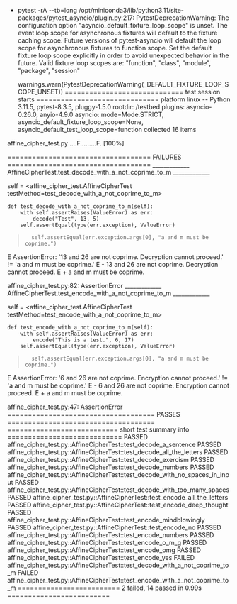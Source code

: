 + pytest -rA --tb=long
/opt/miniconda3/lib/python3.11/site-packages/pytest_asyncio/plugin.py:217: PytestDeprecationWarning: The configuration option "asyncio_default_fixture_loop_scope" is unset.
The event loop scope for asynchronous fixtures will default to the fixture caching scope. Future versions of pytest-asyncio will default the loop scope for asynchronous fixtures to function scope. Set the default fixture loop scope explicitly in order to avoid unexpected behavior in the future. Valid fixture loop scopes are: "function", "class", "module", "package", "session"

  warnings.warn(PytestDeprecationWarning(_DEFAULT_FIXTURE_LOOP_SCOPE_UNSET))
============================= test session starts ==============================
platform linux -- Python 3.11.5, pytest-8.3.5, pluggy-1.5.0
rootdir: /testbed
plugins: asyncio-0.26.0, anyio-4.9.0
asyncio: mode=Mode.STRICT, asyncio_default_fixture_loop_scope=None, asyncio_default_test_loop_scope=function
collected 16 items

affine_cipher_test.py ....F.........F.                                   [100%]

=================================== FAILURES ===================================
_____________ AffineCipherTest.test_decode_with_a_not_coprime_to_m _____________

self = <affine_cipher_test.AffineCipherTest testMethod=test_decode_with_a_not_coprime_to_m>

    def test_decode_with_a_not_coprime_to_m(self):
        with self.assertRaises(ValueError) as err:
            decode("Test", 13, 5)
        self.assertEqual(type(err.exception), ValueError)
>       self.assertEqual(err.exception.args[0], "a and m must be coprime.")
E       AssertionError: '13 and 26 are not coprime. Decryption cannot proceed.' != 'a and m must be coprime.'
E       - 13 and 26 are not coprime. Decryption cannot proceed.
E       + a and m must be coprime.

affine_cipher_test.py:82: AssertionError
_____________ AffineCipherTest.test_encode_with_a_not_coprime_to_m _____________

self = <affine_cipher_test.AffineCipherTest testMethod=test_encode_with_a_not_coprime_to_m>

    def test_encode_with_a_not_coprime_to_m(self):
        with self.assertRaises(ValueError) as err:
            encode("This is a test.", 6, 17)
        self.assertEqual(type(err.exception), ValueError)
>       self.assertEqual(err.exception.args[0], "a and m must be coprime.")
E       AssertionError: '6 and 26 are not coprime. Encryption cannot proceed.' != 'a and m must be coprime.'
E       - 6 and 26 are not coprime. Encryption cannot proceed.
E       + a and m must be coprime.

affine_cipher_test.py:47: AssertionError
==================================== PASSES ====================================
=========================== short test summary info ============================
PASSED affine_cipher_test.py::AffineCipherTest::test_decode_a_sentence
PASSED affine_cipher_test.py::AffineCipherTest::test_decode_all_the_letters
PASSED affine_cipher_test.py::AffineCipherTest::test_decode_exercism
PASSED affine_cipher_test.py::AffineCipherTest::test_decode_numbers
PASSED affine_cipher_test.py::AffineCipherTest::test_decode_with_no_spaces_in_input
PASSED affine_cipher_test.py::AffineCipherTest::test_decode_with_too_many_spaces
PASSED affine_cipher_test.py::AffineCipherTest::test_encode_all_the_letters
PASSED affine_cipher_test.py::AffineCipherTest::test_encode_deep_thought
PASSED affine_cipher_test.py::AffineCipherTest::test_encode_mindblowingly
PASSED affine_cipher_test.py::AffineCipherTest::test_encode_no
PASSED affine_cipher_test.py::AffineCipherTest::test_encode_numbers
PASSED affine_cipher_test.py::AffineCipherTest::test_encode_o_m_g
PASSED affine_cipher_test.py::AffineCipherTest::test_encode_omg
PASSED affine_cipher_test.py::AffineCipherTest::test_encode_yes
FAILED affine_cipher_test.py::AffineCipherTest::test_decode_with_a_not_coprime_to_m
FAILED affine_cipher_test.py::AffineCipherTest::test_encode_with_a_not_coprime_to_m
========================= 2 failed, 14 passed in 0.99s =========================
